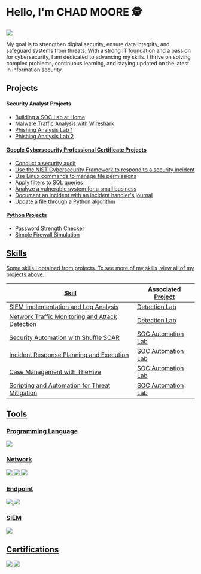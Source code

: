 # Hello, I'm CHAD MOORE 🕵️
<a href="https://linkedin.com/in/chadjdmoore"><img src="https://img.shields.io/badge/-LinkedIn-0072b1?&style=for-the-badge&logo=linkedin&logoColor=white" /></a>

My goal is to strengthen digital security, ensure data integrity, and safeguard systems from threats. With a strong IT foundation and a passion for cybersecurity, I am dedicated to advancing my skills. I thrive on solving complex problems, continuous learning, and staying updated on the latest in information security.


## Projects
#### Security Analyst Projects
- <a href="https://github.com/ChadJDMoore/Building-a-SOC-Lab-at-Home">Building a SOC Lab at Home
- <a href="https://github.com/ChadJDMoore/Malware-Traffic-Analysis-with-Wireshark">Malware Traffic Analysis with Wireshark
- <a href="https://github.com/ChadJDMoore/Phishing-Analysis-Lab-1">Phishing Analysis Lab 1
- <a href="https://github.com/ChadJDMoore/Phishing-Analysis-Lab-2">Phishing Analysis Lab 2

#### Google Cybersecurity Professional Certificate Projects
- Conduct a security audit
- Use the NIST Cybersecurity Framework to respond to a security incident
- Use Linux commands to manage file permissions
- Apply filters to SQL queries
- Analyze a vulnerable system for a small business
- Document an incident with an incident handler's journal
- Update a file through a Python algorithm

#### Python Projects
- <a href="https://github.com/ChadJDMoore/Password-Strength-Checker">Password Strength Checker
- <a href="https://github.com/ChadJDMoore/Simple-Firewall-Simulation">Simple Firewall Simulation
  

## Skills

Some skills I obtained from projects. To see more of my skills, view all of my projects above.

| Skill                                         | Associated Project         |
|-----------------------------------------------|----------------------------|
| SIEM Implementation and Log Analysis          | <a href="https://google.com">Detection Lab</a>|
| Network Traffic Monitoring and Attack Detection | <a href="https://google.com">Detection Lab</a>|
| Security Automation with Shuffle SOAR         | SOC Automation Lab|
| Incident Response Planning and Execution      | SOC Automation Lab|
| Case Management with TheHive                  | SOC Automation Lab|
| Scripting and Automation for Threat Mitigation | SOC Automation Lab|

## Tools

### Programming Language
<div>
    <img src="https://img.shields.io/badge/Python-FFD43B?style=for-the-badge&logo=python&logoColor=blue" />
<div>
    
### Network
<div>
    <img src="https://img.shields.io/badge/-Wireshark-1679A7?&style=for-the-badge&logo=Wireshark&logoColor=white" />
    <img src="https://img.shields.io/badge/-Suricata-EF3B2D?&style=for-the-badge&logo=Suricata&logoColor=white" />
    <img src="https://img.shields.io/badge/-Zeek-777BB4?&style=for-the-badge&logo=Zeek&logoColor=white" />
</div>

### Endpoint
<div>
    <img src="https://img.shields.io/badge/-Microsoft_Defender_for_Endpoint-00A4EF?&style=for-the-badge&logo=Microsoft&logoColor=white" />
    <img src="https://img.shields.io/badge/-Velociraptor-4B275F?&style=for-the-badge&logo=Velociraptor&logoColor=white" />
</div>

### SIEM
<div>
   <img src="https://img.shields.io/badge/-Splunk-000000?&style=for-the-badge&logo=Splunk&logoColor=white" />
</div>

## Certifications
<div>
<img src="https://img.shields.io/badge/Google%20Cybersecurity-4285F4?style=for-the-badge&logo=Google&logoColor=white" />
<img src="https://img.shields.io/badge/ISC2%20CC-00AAFF?style=for-the-badge&logo=ISC2&logoColor=white" />


</div>




